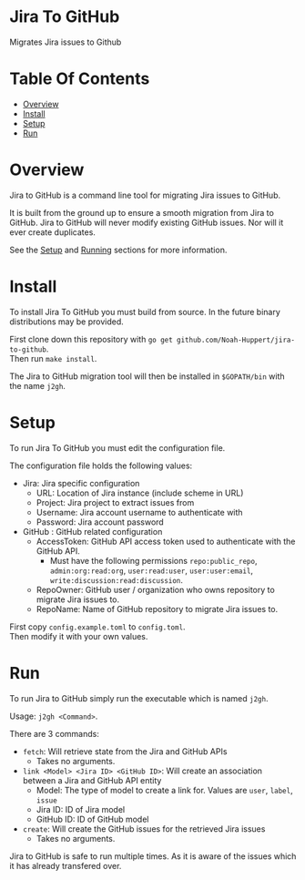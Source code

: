 # Jira To GitHub
Migrates Jira issues to Github
 
# Table Of Contents
- [Overview](#overview)
- [Install](#install)
- [Setup](#setup)
- [Run](#Run)

# Overview
Jira to GitHub is a command line tool for migrating Jira issues to GitHub.  

It is built from the ground up to ensure a smooth migration from Jira to 
GitHub. Jira to GitHub will never modify existing GitHub issues. Nor will it 
ever create duplicates.

See the [Setup](#setup) and [Running](#running) sections for more information.

# Install
To install Jira To GitHub you must build from source. In the future binary 
distributions may be provided.  

First clone down this repository with `go get github.com/Noah-Huppert/jira-to-github`.  
Then run `make install`.  

The Jira to GitHub migration tool will then be installed in `$GOPATH/bin` 
with the name `j2gh`.

# Setup
To run Jira To GitHub you must edit the configuration file.  

The configuration file holds the following values:

- Jira: Jira specific configuration
	- URL: Location of Jira instance (include scheme in URL)
	- Project: Jira project to extract issues from
	- Username: Jira account username to authenticate with
	- Password: Jira account password
- GitHub : GitHub related configuration
	- AccessToken: GitHub API access token used to authenticate with the 
		       GitHub API. 
		- Must have the following permissions `repo:public_repo`, 
		  `admin:org:read:org`, `user:read:user`, `user:user:email`, 
		  `write:discussion:read:discussion`.
	- RepoOwner: GitHub user / organization who owns repository to migrate 
		     Jira issues to. 
	- RepoName: Name of GitHub repository to migrate Jira issues to.

First copy `config.example.toml` to `config.toml`.  
Then modify it with your own values.  

# Run
To run Jira to GitHub simply run the executable which is named `j2gh`.  

Usage: `j2gh <Command>`.  

There are 3 commands:

- `fetch`: Will retrieve state from the Jira and GitHub APIs
	- Takes no arguments.
- `link <Model> <Jira ID> <GitHub ID>`: Will create an association between a 
	Jira and GitHub API entity
	- Model: The type of model to create a link for. Values are `user`, 
		`label`, `issue`
	- Jira ID: ID of Jira model
	- GitHub ID: ID of GitHub model
- `create`: Will create the GitHub issues for the retrieved Jira issues
	- Takes no arguments.

Jira to GitHub is safe to run multiple times. As it is aware of the issues 
which it has already transfered over.

